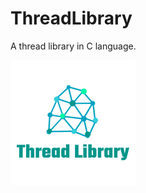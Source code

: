 # ThreadLibrary
A thread library in C language.

![ThreadLibraryLogo](https://github.com/PrajwalAdsul/ThreadLibrary/blob/master/ThreadLibraryLogo.png)
